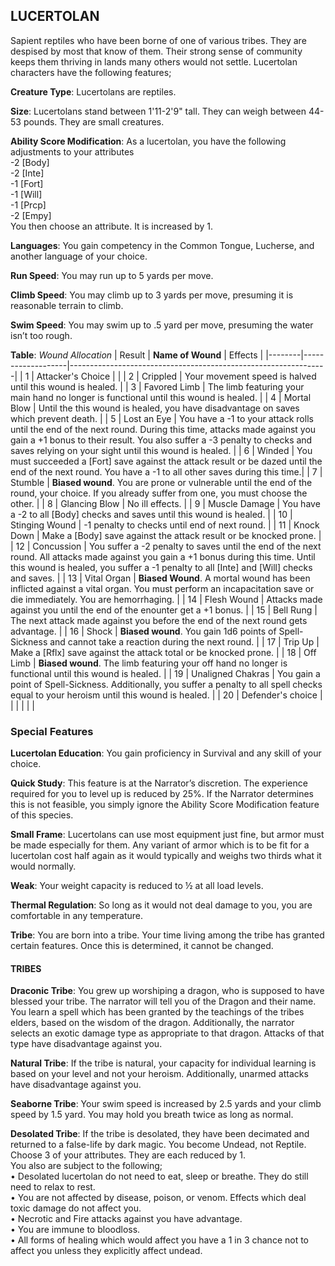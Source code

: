 ## LUCERTOLAN
Sapient reptiles who have been borne of one of various tribes. They are despised by most that know of them. Their strong sense of community keeps them thriving in lands many others would not settle. Lucertolan characters have the following features;

**Creature Type**: Lucertolans are reptiles.

**Size**: Lucertolans stand between 1'11-2'9" tall. They can weigh between 44-53 pounds. They are small creatures.

**Ability Score Modification**: As a lucertolan, you have the following adjustments to your attributes  
-2 [Body]  
-2 [Inte]  
-1 [Fort]  
-1 [Will]  
-1 [Prcp]  
-2 [Empy]  
You then choose an attribute. It is increased by 1.

**Languages**: You gain competency in the Common Tongue, Lucherse, and another language of your choice.

**Run Speed**: You may run up to 5 yards per move.

**Climb Speed**: You may climb up to 3 yards per move, presuming it is reasonable terrain to climb.

**Swim Speed**: You may swim up to .5 yard per move, presuming the water isn’t too rough.

**Table**: *Wound Allocation*
| Result | **Name of Wound** | Effects                                                        |
|--------|-------------------|----------------------------------------------------------------|
|   1    | Attacker's Choice |                                                                |
|   2    | Crippled          | Your movement speed is halved until this wound is healed.      |
|   3    | Favored Limb      | The limb featuring your main hand no longer is functional until this wound is healed. |
|   4    | Mortal Blow       | Until the this wound is healed, you have disadvantage on saves which prevent death. |
|   5    | Lost an Eye       | You have a -1 to your attack rolls until the end of the next round. During this time, attacks made against you gain a +1 bonus to their result. You also suffer a -3 penalty to checks and saves relying on your sight until this wound is healed. |
|   6    | Winded            | You must succeeded a [Fort] save against the attack result or be dazed until the end of the next round. You have a -1 to all other saves during this time.|
|   7    | Stumble | **Biased wound**. You are prone or vulnerable until the end of the round, your choice. If you already suffer from one, you must choose the other. |
|   8    | Glancing Blow     | No ill effects.                                     |
|   9    | Muscle Damage     | You have a -2 to all [Body] checks and saves until this wound is healed. |
|   10   | Stinging Wound    | -1 penalty to checks until end of next round. |
|   11   | Knock Down | Make a [Body] save against the attack result  or be knocked prone. |
|   12   | Concussion | You suffer a -2 penalty to saves until the end of the next round. All attacks made against you gain a +1 bonus during this time. Until this wound is healed, you suffer a -1 penalty to all [Inte] and [Will] checks and saves. |
|   13   | Vital Organ | **Biased Wound**. A mortal wound has been inflicted against a vital organ. You must perform an incapacitation save or die immediately. You are hemorrhaging. |
|   14   | Flesh Wound | Attacks made against you until the end of the enounter get a +1 bonus. |
|   15   | Bell Rung | The next attack made against you before the end of the next round gets advantage.  |
|   16   | Shock | **Biased wound**. You gain 1d6 points of Spell-Sickness and cannot take a reaction during the next round. |
|   17   | Trip Up           | Make a [Rflx] save against the attack total or be knocked prone.                                  |
|   18   | Off Limb | **Biased wound**. The limb featuring your off hand no longer is functional until this wound is healed. |
|   19   | Unaligned Chakras | You gain a point of Spell-Sickness. Additionally, you suffer a penalty to all spell checks equal to your heroism until this wound is healed. |
|   20   | Defender's choice |                                   |
|        |                                                |                                   |

### Special Features

**Lucertolan Education**: You gain proficiency in Survival and any skill of your choice.

**Quick Study**: This feature is at the Narrator’s discretion. The experience required for you to level up is reduced by 25%. If the Narrator determines this is not feasible, you simply ignore the Ability Score Modification feature of this species.

**Small Frame**: Lucertolans can use most equipment just fine, but armor must be made especially for them. Any variant of armor which is to be fit for a lucertolan cost half again as it would typically and weighs two thirds what it would normally.

**Weak**: Your weight capacity is reduced to ½ at all load levels.

**Thermal Regulation**: So long as it would not deal damage to you, you are comfortable in any temperature.

**Tribe**: You are born into a tribe. Your time living among the tribe has granted certain features. Once this is determined, it cannot be changed.

#### TRIBES

**Draconic Tribe**: You grew up worshiping a dragon, who is supposed to have blessed your tribe. The narrator will tell you of the Dragon and their name.  
You learn a spell which has been granted by the teachings of the tribes elders, based on the wisdom of the dragon. Additionally, the narrator selects an exotic damage type as appropriate to that dragon. Attacks of that type have disadvantage against you.

**Natural Tribe**: If the tribe is natural, your capacity for individual learning is based on your level and not your heroism. Additionally, unarmed attacks have disadvantage against you.

**Seaborne Tribe**: Your swim speed is increased by 2.5 yards and your climb speed by 1.5 yard. You may hold you breath twice as long as normal.

**Desolated Tribe**: If the tribe is desolated, they have been decimated and returned to a false-life by dark magic. You become Undead, not Reptile. Choose 3 of your attributes. They are each reduced by 1.  
You also are subject to the following;  
    • Desolated lucertolan do not need to eat, sleep or breathe. They do still need to relax to rest.  
    • You are not affected by disease, poison, or venom. Effects which deal toxic damage do not affect you.  
    • Necrotic and Fire attacks against you have advantage.  
    • You are immune to bloodloss.  
    • All forms of healing which would affect you have a 1 in 3 chance not to affect you unless they explicitly affect undead.  
